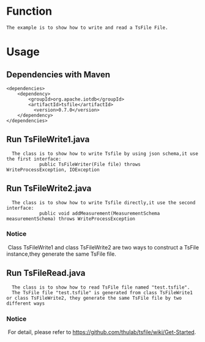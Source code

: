 <!--

    Licensed to the Apache Software Foundation (ASF) under one
    or more contributor license agreements.  See the NOTICE file
    distributed with this work for additional information
    regarding copyright ownership.  The ASF licenses this file
    to you under the Apache License, Version 2.0 (the
    "License"); you may not use this file except in compliance
    with the License.  You may obtain a copy of the License at

        http://www.apache.org/licenses/LICENSE-2.0

    Unless required by applicable law or agreed to in writing,
    software distributed under the License is distributed on an
    "AS IS" BASIS, WITHOUT WARRANTIES OR CONDITIONS OF ANY
    KIND, either express or implied.  See the License for the
    specific language governing permissions and limitations
    under the License.

-->

# Function
```
The example is to show how to write and read a TsFile File.
```
# Usage
## Dependencies with Maven

```
<dependencies>
    <dependency>
        <groupId>org.apache.iotdb</groupId>
        <artifactId>tsfile</artifactId>
     	  <version>0.7.0</version>
    </dependency>
</dependencies>
```

## Run TsFileWrite1.java

```
  The class is to show how to write Tsfile by using json schema,it use the first interface: 
            public TsFileWriter(File file) throws WriteProcessException, IOException
```

## Run TsFileWrite2.java

```
  The class is to show how to write Tsfile directly,it use the second interface: 
            public void addMeasurement(MeasurementSchema measurementSchema) throws WriteProcessException
```

### Notice 
  Class TsFileWrite1 and class TsFileWrite2 are two ways to construct a TsFile instance,they generate the same TsFile file.
  
## Run TsFileRead.java

```
  The class is to show how to read TsFile file named "test.tsfile".
  The TsFile file "test.tsfile" is generated from class TsFileWrite1 or class TsFileWrite2, they generate the same TsFile file by two different ways
```

### Notice 
  For detail, please refer to https://github.com/thulab/tsfile/wiki/Get-Started.
